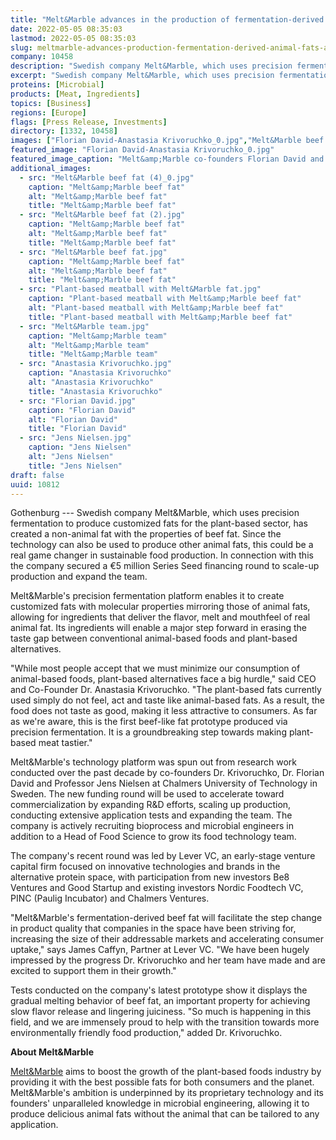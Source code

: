 ```yaml
---
title: "Melt&Marble advances in the production of fermentation-derived animal fats – and secures a €5M round"
date: 2022-05-05 08:35:03
lastmod: 2022-05-05 08:35:03
slug: meltmarble-advances-production-fermentation-derived-animal-fats-and-secures-eu5m-round
company: 10458
description: "Swedish company Melt&Marble, which uses precision fermentation to produce customized fats for the plant-based sector, has created a non-animal fat with the properties of beef fat."
excerpt: "Swedish company Melt&Marble, which uses precision fermentation to produce customized fats for the plant-based sector, has created a non-animal fat with the properties of beef fat."
proteins: [Microbial]
products: [Meat, Ingredients]
topics: [Business]
regions: [Europe]
flags: [Press Release, Investments]
directory: [1332, 10458]
images: ["Florian David-Anastasia Krivoruchko_0.jpg","Melt&Marble beef fat (4)_0.jpg", "Melt&Marble beef fat (2).jpg", "Melt&Marble beef fat.jpg", "Plant-based meatball with Melt&Marble fat.jpg", "Melt&Marble team.jpg", "Anastasia Krivoruchko.jpg", "Florian David.jpg", "Jens Nielsen.jpg"]
featured_image: "Florian David-Anastasia Krivoruchko_0.jpg"
featured_image_caption: "Melt&amp;Marble co-founders Florian David and Anastasia Krivoruchko"
additional_images:
  - src: "Melt&Marble beef fat (4)_0.jpg"
    caption: "Melt&amp;Marble beef fat"
    alt: "Melt&amp;Marble beef fat"
    title: "Melt&amp;Marble beef fat"
  - src: "Melt&Marble beef fat (2).jpg"
    caption: "Melt&amp;Marble beef fat"
    alt: "Melt&amp;Marble beef fat"
    title: "Melt&amp;Marble beef fat"
  - src: "Melt&Marble beef fat.jpg"
    caption: "Melt&amp;Marble beef fat"
    alt: "Melt&amp;Marble beef fat"
    title: "Melt&amp;Marble beef fat"
  - src: "Plant-based meatball with Melt&Marble fat.jpg"
    caption: "Plant-based meatball with Melt&amp;Marble beef fat"
    alt: "Plant-based meatball with Melt&amp;Marble beef fat"
    title: "Plant-based meatball with Melt&amp;Marble beef fat"
  - src: "Melt&Marble team.jpg"
    caption: "Melt&amp;Marble team"
    alt: "Melt&amp;Marble team"
    title: "Melt&amp;Marble team"
  - src: "Anastasia Krivoruchko.jpg"
    caption: "Anastasia Krivoruchko"
    alt: "Anastasia Krivoruchko"
    title: "Anastasia Krivoruchko"
  - src: "Florian David.jpg"
    caption: "Florian David"
    alt: "Florian David"
    title: "Florian David"
  - src: "Jens Nielsen.jpg"
    caption: "Jens Nielsen"
    alt: "Jens Nielsen"
    title: "Jens Nielsen"
draft: false
uuid: 10812
---
```

Gothenburg --- Swedish company Melt&Marble, which uses precision
fermentation to produce customized fats for the plant-based sector, has
created a non-animal fat with the properties of beef fat. Since the
technology can also be used to produce other animal fats, this could be
a real game changer in sustainable food production. In connection with
this the company secured a €5 million Series Seed financing round to
scale-up production and expand the team.

Melt&Marble's precision fermentation platform enables it to create
customized fats with molecular properties mirroring those of animal
fats, allowing for ingredients that deliver the flavor, melt and
mouthfeel of real animal fat. Its ingredients will enable a major step
forward in erasing the taste gap between conventional animal-based foods
and plant-based alternatives.

"While most people accept that we must minimize our consumption of
animal-based foods, plant-based alternatives face a big hurdle," said
CEO and Co-Founder Dr. Anastasia Krivoruchko. "The plant-based fats
currently used simply do not feel, act and taste like animal-based fats.
As a result, the food does not taste as good, making it less attractive
to consumers. As far as we're aware, this is the first beef-like fat
prototype produced via precision fermentation. It is a groundbreaking
step towards making plant-based meat tastier."

Melt&Marble's technology platform was spun out from research work
conducted over the past decade by co-founders Dr. Krivoruchko, Dr.
Florian David and Professor Jens Nielsen at Chalmers University of
Technology in Sweden. The new funding round will be used to accelerate
toward commercialization by expanding R&D efforts, scaling up
production, conducting extensive application tests and expanding the
team. The company is actively recruiting bioprocess and microbial
engineers in addition to a Head of Food Science to grow its food
technology team.

The company's recent round was led by Lever VC, an early-stage venture
capital firm focused on innovative technologies and brands in the
alternative protein space, with participation from new investors Be8
Ventures and Good Startup and existing investors Nordic Foodtech VC,
PINC (Paulig Incubator) and Chalmers Ventures.

"Melt&Marble's fermentation-derived beef fat will facilitate the step
change in product quality that companies in the space have been striving
for, increasing the size of their addressable markets and accelerating
consumer uptake," says James Caffyn, Partner at Lever VC. "We have been
hugely impressed by the progress Dr. Krivoruchko and her team have made
and are excited to support them in their growth."

Tests conducted on the company's latest prototype show it displays the
gradual melting behavior of beef fat, an important property for
achieving slow flavor release and lingering juiciness. "So much is
happening in this field, and we are immensely proud to help with the
transition towards more environmentally friendly food production," added
Dr. Krivoruchko.

**About Melt&Marble**

[Melt&Marble](https://www.meltandmarble.com/) aims to boost the growth
of the plant-based foods industry by providing it with the best possible
fats for both consumers and the planet. Melt&Marble's ambition is
underpinned by its proprietary technology and its founders' unparalleled
knowledge in microbial engineering, allowing it to produce delicious
animal fats without the animal that can be tailored to any application.
